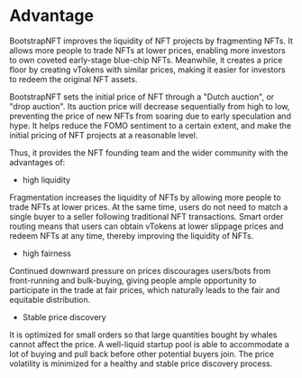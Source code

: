 # Advantage
BootstrapNFT improves the liquidity of NFT projects by fragmenting NFTs. It allows more people to trade NFTs at lower prices, enabling more investors to own coveted early-stage blue-chip NFTs. Meanwhile, it creates a price floor by creating vTokens with similar prices, making it easier for investors to redeem the original NFT assets.
 
BootstrapNFT sets the initial price of NFT through a "Dutch auction", or "drop auction". Its auction price will decrease sequentially from high to low, preventing the price of new NFTs from soaring due to early speculation and hype. It helps reduce the FOMO sentiment to a certain extent, and make the initial pricing of NFT projects at a reasonable level.
 
Thus, it provides the NFT founding team and the wider community with the advantages of:
* high liquidity

Fragmentation increases the liquidity of NFTs by allowing more people to trade NFTs at lower prices. At the same time, users do not need to match a single buyer to a seller following traditional NFT transactions. Smart order routing means that users can obtain vTokens at lower slippage prices and redeem NFTs at any time, thereby improving the liquidity of NFTs.
 
* high fairness

Continued downward pressure on prices discourages users/bots from front-running and bulk-buying, giving people ample opportunity to participate in the trade at fair prices, which naturally leads to the fair and equitable distribution.
 
* Stable price discovery

It is optimized for small orders so that large quantities bought by whales cannot affect the price. A well-liquid startup pool is able to accommodate a lot of buying and pull back before other potential buyers join. The price volatility is minimized for a healthy and stable price discovery process.
